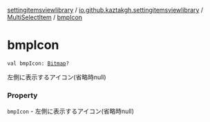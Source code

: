 [settingitemsviewlibrary](../../index.md) / [io.github.kaztakgh.settingitemsviewlibrary](../index.md) / [MultiSelectItem](index.md) / [bmpIcon](./bmp-icon.md)

# bmpIcon

`val bmpIcon: `[`Bitmap`](https://developer.android.com/reference/android/graphics/Bitmap.html)`?`

左側に表示するアイコン(省略時null)

### Property

`bmpIcon` - 左側に表示するアイコン(省略時null)